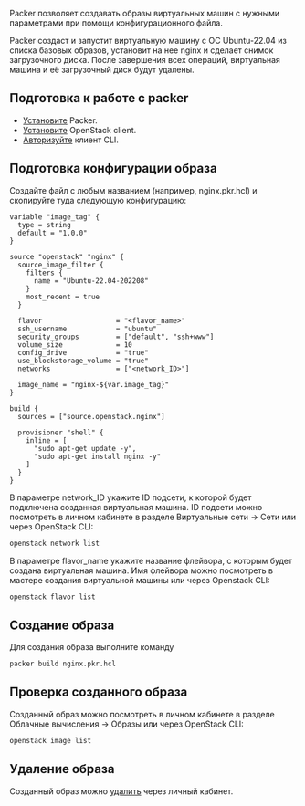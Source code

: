 Packer позволяет создавать образы виртуальных машин с нужными параметрами при помощи конфигурационного файла.

Packer создаст и запустит виртуальную машину с ОС Ubuntu-22.04 из списка базовых образов, установит на нее nginx и сделает снимок загрузочного диска. После завершения всех операций, виртуальная машина и её загрузочный диск будут удалены.

## Подготовка к работе с packer

* [Установите](https://developer.hashicorp.com/packer/tutorials/docker-get-started/get-started-install-cli) Packer.
* [Установите](../../../../additionals/account/project/cli/setup/) OpenStack client.
* [Авторизуйте](../../../../additionals/account/project/cli/authorization/) клиент CLI.

## Подготовка конфигурации образа

Создайте файл с любым названием (например, nginx.pkr.hcl) и скопируйте туда следующую конфигурацию:

```hcl
variable "image_tag" {
  type = string
  default = "1.0.0"
}

source "openstack" "nginx" {
  source_image_filter {
    filters {
      name = "Ubuntu-22.04-202208"
    }
    most_recent = true
  }

  flavor                  = "<flavor_name>"
  ssh_username            = "ubuntu"
  security_groups         = ["default", "ssh+www"]
  volume_size             = 10
  config_drive            = "true"
  use_blockstorage_volume = "true"
  networks                = ["<network_ID>"]

  image_name = "nginx-${var.image_tag}"
}

build {
  sources = ["source.openstack.nginx"]

  provisioner "shell" {
    inline = [
      "sudo apt-get update -y",
      "sudo apt-get install nginx -y"
    ]
  }
}
```

В параметре network_ID укажите ID подсети, к которой будет подключена созданная виртуальная машина. ID подсети можно посмотреть в личном кабинете в разделе Виртуальные сети → Сети или через OpenStack CLI:

```bash
openstack network list
```

В параметре flavor_name укажите название флейвора, с которым будет создана виртуальная машина. Имя флейвора можно посмотреть в мастере создания виртуальной машины или через Openstack CLI:

```bash
openstack flavor list
```

## Создание образа

Для создания образа выполните команду

```bash
packer build nginx.pkr.hcl
```

## Проверка созданного образа

Созданный образ можно посмотреть в личном кабинете в разделе Облачные вычисления → Образы или через OpenStack CLI:

```bash
openstack image list
```

## Удаление образа

Созданный образ можно [удалить](../delete-image/) через личный кабинет.